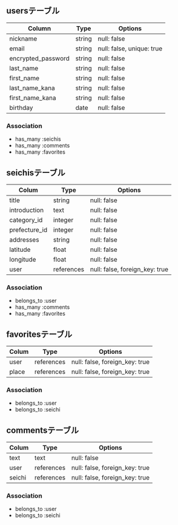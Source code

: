 ## usersテーブル

| Column                  | Type           | Options                               |
|------------------------ | -------------- | ------------------------------------- |
| nickname                | string         | null: false                           |
| email                   | string         | null: false, unique: true             |
| encrypted_password      | string         | null: false                           |
| last_name               | string         | null: false                           |
| first_name              | string         | null: false                           |
| last_name_kana          | string         | null: false                           |
| first_name_kana         | string         | null: false                           |
| birthday                | date           | null: false                           |

### Association
- has_many :seichis
- has_many :comments
- has_many :favorites


## seichisテーブル

| Colum                       | Type            | Options                        |
| --------------------------- | --------------- | ------------------------------ |
| title                       | string          | null: false                    |
| introduction                | text            | null: false                    |
| category_id                 | integer         | null: false                    |
| prefecture_id               | integer         | null: false                    |
| addresses                   | string          | null: false                    |
| latitude                    | float           | null: false                    |
| longitude                   | float           | null: false                    |
| user                        | references      | null: false, foreign_key: true |

### Association
- belongs_to :user
- has_many :comments
- has_many :favorites


## favoritesテーブル

| Colum           | Type            | Options                        | 
| --------------- | --------------- | ------------------------------ |
| user            | references      | null: false, foreign_key: true |
| place           | references      | null: false, foreign_key: true |

### Association
- belongs_to :user
- belongs_to :seichi


## commentsテーブル

| Colum           | Type            | Options                        |
| --------------- | --------------- | ------------------------------ |
| text            | text            | null: false                    |
| user            | references      | null: false, foreign_key: true |
| seichi          | references      | null: false, foreign_key: true |

### Association
- belongs_to :user
- belongs_to :seichi
